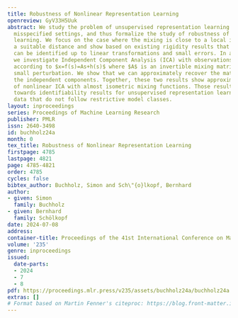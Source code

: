```yaml
---
title: Robustness of Nonlinear Representation Learning
openreview: GyV33H5Uuk
abstract: We study the problem of unsupervised representation learning in slightly
  misspecified settings, and thus formalize the study of robustness of nonlinear representation
  learning. We focus on the case where the mixing is close to a local isometry in
  a suitable distance and show based on existing rigidity results that the mixing
  can be identified up to linear transformations and small errors. In a second step,
  we investigate Independent Component Analysis (ICA) with observations generated
  according to $x=f(s)=As+h(s)$ where $A$ is an invertible mixing matrix and $h$ a
  small perturbation. We show that we can approximately recover the matrix $A$ and
  the independent components. Together, these two results show approximate identifiability
  of nonlinear ICA with almost isometric mixing functions. Those results are a step
  towards identifiability results for unsupervised representation learning for real-world
  data that do not follow restrictive model classes.
layout: inproceedings
series: Proceedings of Machine Learning Research
publisher: PMLR
issn: 2640-3498
id: buchholz24a
month: 0
tex_title: Robustness of Nonlinear Representation Learning
firstpage: 4785
lastpage: 4821
page: 4785-4821
order: 4785
cycles: false
bibtex_author: Buchholz, Simon and Sch\"{o}lkopf, Bernhard
author:
- given: Simon
  family: Buchholz
- given: Bernhard
  family: Schölkopf
date: 2024-07-08
address:
container-title: Proceedings of the 41st International Conference on Machine Learning
volume: '235'
genre: inproceedings
issued:
  date-parts:
  - 2024
  - 7
  - 8
pdf: https://proceedings.mlr.press/v235/assets/buchholz24a/buchholz24a.pdf
extras: []
# Format based on Martin Fenner's citeproc: https://blog.front-matter.io/posts/citeproc-yaml-for-bibliographies/
---
```

